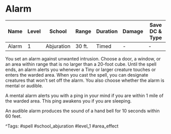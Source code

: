 # Alarm

| Name | Level | School | Range | Duration | Damage | Save DC & Type |
|------|-------|--------|-------|----------|--------|----------------|
| Alarm | 1 | Abjuration | 30 ft. | Timed | - | - |

You set an alarm against unwanted intrusion. Choose a door, a window, or an area within range that is no larger than a 20-foot cube. Until the spell ends, an alarm alerts you whenever a Tiny or larger creature touches or enters the warded area. When you cast the spell, you can designate creatures that won't set off the alarm. You also choose whether the alarm is mental or audible.

A mental alarm alerts you with a ping in your mind if you are within 1 mile of the warded area. This ping awakens you if you are sleeping.

An audible alarm produces the sound of a hand bell for 10 seconds within 60 feet.

^Tags: #spell #school_abjuration #level_1 #area_effect